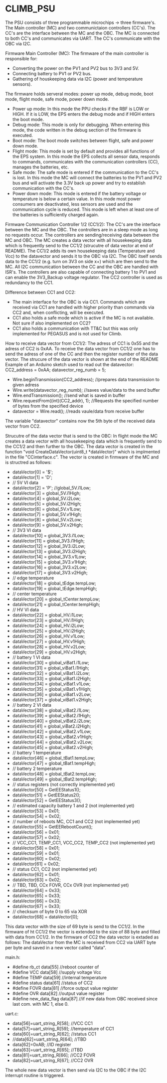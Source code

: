 # CLIMB_PSU

The PSU consists of three programmable microchips -> three firmware's. The Main controller (MC) and two communictaion controllers (CC's). The CC's are the interface between the MC and the OBC. The MC is connected to both CC's and communicates via UART. The CC's communicate with the OBC via I2C.

Firmware Main Controller (MC):
The firmware of the main controller is responsible for:
- Converting the power on the PV1 and PV2 bus to 3V3 and 5V.
- Connecting battery to PV1 or PV2 bus.
- Gathering of houskeeping data via I2C (power and temperature sensors).

The firmware holds serveral modes: power up mode, debug mode, boot mode, flight mode, safe mode, power down mode.

- Power up mode: In this mode the PPU checks if the RBF is LOW or HIGH. If it is LOW, the EPS enters the debug mode and if HIGH enters the boot mode.
- Debug mode: This mode is only for debugging. When entering this mode, the code written in the debug section of the firmware is executed.
- Boot mode: The boot mode switches between flight, safe and power down mode.
- Flight mode: This mode is set by default and provides all functions of the EPS system. In this mode the EPS collects all sensor data, responds to commands,     communicates with the communication controllers (CC), manages the batteries, etc.
- Safe mode: The safe mode is entered if the communication to the CC's is lost. In this mode the MC will connect the batteries to the PV1 and PV2 bus and will   activate the 3.3V back up power and try to establish communication with the CC's.
- Power down mode: This mode is entered if the battery voltage or temperature is below a certain value. In this mode most power consumers are deactivated, less   sensors are used and the communication cycle is reduced. This mode is left when at least one of the batteries is sufficiently charged again.

Firmware Communication Controller 1/2 (CC1/2):
The CC's are the interface between the MC and the OBC. The controllers are in a sleep mode as long no requests occur. The controllers are sending/receiving data between the MC and OBC. The MC creates a data vector with all housekeeping data which is frequently send to the CC1/2 (strucutre of data vector at end of README). The CC1/2 adds its own housekeeping data (Temperature and Vcc) to the datavector and sends it to the OBC via I2C. The OBC itself sends data to the CC1/2 (e.g. turn on 3V3 on side x+) which are then send to the MC. All I2C communication between the CC and the OBC are handled with ISR's.
The controllers are also capable of connecting battery 1 to PV1 and can enable the 3V3_Backup voltage regulator. The CC2 controller is used as redundancy to the CC1.

Difference between CC1 and CC2:
- The main interface for the OBC is via CC1. Commands which are received via CC1 are handled with
  higher priority than commands via CC2 and, when conflicting, will be executed.
- CC1 also holds a safe mode which is active if the MC is not available. Not sure if also implemented on CC2?
- CC1 also holds a communication with TT&C but this was only implemented for PEGASUS and is not used for Climb.

How to receive data vector from CC1/2:
The adress of CC1 is 0x55 and the adress of CC2 is 0xAA. To receive the data vector from CC1/2 one has to send the adress of one of the CC and then the register number of the data vector. The strucure of the data vector is shown at the end of the README
Example of an Arduino sketch used to read out the datavector:  
  CC2_address = 0xAA;
  datavector_reg_numb = 5;
  
 - Wire.beginTransmission(CC2_address);    //prepares data transmission to given adress
 - Wire.write(datavector_reg_numb);        //saves value/data to the send buffer
 - Wire.endTransmission();                 //send what is saved in buffer
 - Wire.requestFrom((int)(CC2_addr), 1);   //Requests the specified number of bytes from the specified device
 - datavector = Wire.read();               //reads vaule/data from receive buffer
  
  The variable "datavector" contains now the 5th byte of the received data vector from CC2.

Strucutre of the data vector that is send to the OBC:
In flight mode the MC creates a data vector with all housekeeping data which is frequently send to the CC1/2 and then further to the OBC. The data vector is created in the function "void CreateDataVector(uint8_t *dataVector)" which is implmented in the file "CCinterface.c".
The vector is created in firmware of the MC and is structred as follows:
- dataVector[0] = '$';
- dataVector[1] = 'D';
- // 5V VI data
- dataVector[2] = 'P'; //global_5V.i1Low;
- dataVector[3] = global_5V.i1High;
- dataVector[4] = global_5V.i2Low;
- dataVector[5] = global_5V.i2High;
- dataVector[6] = global_5V.v1Low;
- dataVector[7] = global_5V.v1High;
- dataVector[8] = global_5V.v2Low;
- dataVector[9] = global_5V.v2High;
- // 3V3 VI data
- dataVector[10] = global_3V3.i1Low;
- dataVector[11] = global_3V3.i1High;
- dataVector[12] = global_3V3.i2Low;
- dataVector[13] = global_3V3.i2High;
- dataVector[14] = global_3V3.v1Low;
- dataVector[15] = global_3V3.v1High;
- dataVector[16] = global_3V3.v2Low;
- dataVector[17] = global_3V3.v2High;
- // edge temperature
- dataVector[18] = global_tEdge.tempLow;
- dataVector[19] = global_tEdge.tempHigh;
- // center temperature
- dataVector[20] = global_tCenter.tempLow;
- dataVector[21] = global_tCenter.tempHigh;
- // HV VI data
- dataVector[22] = global_HV.i1Low;
- dataVector[23] = global_HV.i1High;
- dataVector[24] = global_HV.i2Low;
- dataVector[25] = global_HV.i2High;
- dataVector[26] = global_HV.v1Low;
- dataVector[27] = global_HV.v1High;
- dataVector[28] = global_HV.v2Low;
- dataVector[29] = global_HV.v2High;
- // battery 1 VI data
- dataVector[30] = global_viBat1.i1Low;
- dataVector[31] = global_viBat1.i1High;
- dataVector[32] = global_viBat1.i2Low;
- dataVector[33] = global_viBat1.i2High;
- dataVector[34] = global_viBat1.v1Low;
- dataVector[35] = global_viBat1.v1High;
- dataVector[36] = global_viBat1.v2Low;
- dataVector[37] = global_viBat1.v2High;
- // battery 2 VI data
- dataVector[38] = global_viBat2.i1Low;
- dataVector[39] = global_viBat2.i1High;
- dataVector[40] = global_viBat2.i2Low;
- dataVector[41] = global_viBat2.i2High;
- dataVector[42] = global_viBat2.v1Low;
- dataVector[43] = global_viBat2.v1High;
- dataVector[44] = global_viBat2.v2Low;
- dataVector[45] = global_viBat2.v2High;
- // battery 1 temperature
- dataVector[46] = global_tBat1.tempLow;
- dataVector[47] = global_tBat1.tempHigh;
- // battery 2 temperature
- dataVector[48] = global_tBat2.tempLow;
- dataVector[49] = global_tBat2.tempHigh;
- // status registers (not correctly implemented yet)
- dataVector[50] = GetEEStatus1();
- dataVector[51] = GetEEStatus2();
- dataVector[52] = GetEEStatus3();
- // estimated capacity battery 1 and 2 (not implemented yet)
- dataVector[53] = 0x01;
- dataVector[54] = 0x02;
- // number of reboots MC, CC1 and CC2 (not implemented yet)
- dataVector[55] = GetEERebootCount();
- dataVector[56] = 0x01;
- dataVector[57] = 0x02;
- // VCC_CC1, TEMP_CC1, VCC_CC2, TEMP_CC2 (not implemented yet)
- dataVector[58] = 0x01;
- dataVector[59] = 0x01;
- dataVector[60] = 0x02;
- dataVector[61] = 0x02;
- // status CC1, CC2 (not implemented yet)
- dataVector[62] = 0x01;
- dataVector[63] = 0x02;
- // TBD, TBD, CCx FOVR, CCx OVR (not implemented yet)
- dataVector[64] = 0x33;
- dataVector[65] = 0x33;
- dataVector[66] = 0x33;
- dataVector[67] = 0x33;
- // checksum of byte 0 to 65 via XOR
- dataVector[68] = dataVector[0];

This data vector with the size of 69 byte is send to the CC1/2. In the firmware of ht CC1/2 the vector is extended to the size of 88 byte and filled with data from CC1/2. In the firmware of CC2 the data vector is extaded as follows:
The dataVector from the MC is received from CC2 via UART byte per byte and saved in a new vector called "data".

main.h:
- #define rb_ct           data[55]  //reboot counter of
- #define VCC             data[58]	//supply voltage Vcc
- #define TEMP            data[59]  //internal temperature
- #define status          data[61]  //status of CC2
- #define FOVR            data[81]  //force output value register
- #define OVR             data[82]  //output value register
- #define new_data_flag   data[87]  //if new data from OBC received since last com. with MC 1, else 0.

uart.c:
- data[56]=uart_string_R[58];						//VCC CC1
- data[57]=uart_string_R[59];						//temperature of CC1
- data[60]=uart_string_R[62];						//status CC1
- //data[62]=uart_string_R[64];					//TBD
- data[62]=0xAB;									      //ID register
- data[63]=uart_string_R[65];						//TBD
- data[81]=uart_string_R[66];						//CC2 FOVR
- data[82]=uart_string_R[67];						//CC2 OVR

The whole new data vector is then send via I2C to the OBC if the I2C interrupt routine is triggered.
